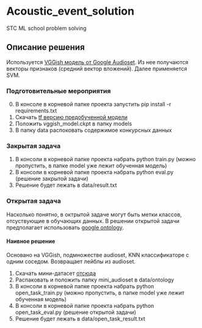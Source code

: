 # Acoustic_event_solution
STC ML school problem solving

## Описание решения
Используется [VGGish модель от Google Audioset](https://github.com/tensorflow/models/tree/master/research/audioset). Из нее получаются векторы признаков (средний вектор вложений). Далее применяется SVM.

### Подготовительные мероприятия

0) В консоле в корневой папке проекта запустить pip install -r requirements.txt
1) Скачать [tf версию предобученной модели](https://storage.googleapis.com/audioset/vggish_model.ckpt)
2) Положить vggish_model.ckpt в папку models
3) В папку data распоковать содержимое конкурсных данных

### Закрытая задача 
1) В консоли в корневой папке проекта набрать python train.py (можно пропустить, в папке model уже лежит обученная модель)
2) В консоли в корневой папке проекта набрать python eval.py (решение закрытой задачи)
3) Решение будет лежать в data/result.txt

### Открытая задача
Насколько понятно, в октрытой задаче могут быть метки классов, отсуствующие в обучающих данных.
В решении открытой задачи предполагает использовать [google ontology](https://research.google.com/audioset/index.html).
#### Наивное решение
Основано на VGGish, подмножестве audioset, KNN классификаторе с одним соседом. Возвращает лейблы из audioset.
1) Скачать мини-датасет [отсюда](https://drive.google.com/file/d/1hx9KmGs_KnEvq8XycSkVdcnWKxutTqLY/view?usp=sharing)
2) Распаковать и положить папку mini_audioset в data/ontology
3) В консоли в корневой папке проекта набрать python open_task_train.py (можно пропустить, в папке model уже лежит обученная модель)
4) В консоли в корневой папке проекта набрать python open_task_eval.py (решение открытой задачи)
5) Решение будет лежать в data/open_task_result.txt